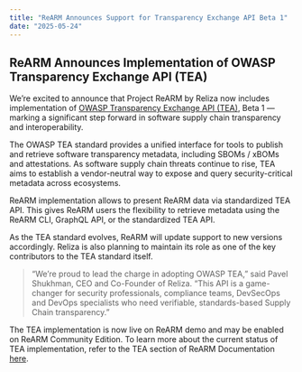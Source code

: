 ```yaml
---
title: "ReARM Announces Support for Transparency Exchange API Beta 1"
date: "2025-05-24"
---
```


## ReARM Announces Implementation of OWASP Transparency Exchange API (TEA)

We’re excited to announce that Project ReARM by Reliza now includes implementation of [OWASP Transparency Exchange API (TEA)](https://github.com/CycloneDX/transparency-exchange-api/), Beta 1 — marking a significant step forward in software supply chain transparency and interoperability.

The OWASP TEA standard provides a unified interface for tools to publish and retrieve software transparency metadata, including SBOMs / xBOMs and attestations. As software supply chain threats continue to rise, TEA aims to establish a vendor-neutral way to expose and query security-critical metadata across ecosystems.

ReARM implementation allows to present ReARM data via standardized TEA API. This gives ReARM users the flexibility to retrieve metadata using the ReARM CLI, GraphQL API, or the standardized TEA API. 

As the TEA standard evolves, ReARM will update support to new versions accordingly. Reliza is also planning to maintain its role as one of the key contributors to the TEA standard itself.

> “We’re proud to lead the charge in adopting OWASP TEA,” said Pavel Shukhman, CEO and Co-Founder of Reliza. “This API is a game-changer for security professionals, compliance teams, DevSecOps and DevOps specialists who need verifiable, standards-based Supply Chain transparency.”

The TEA implementation is now live on ReARM demo and may be enabled on ReARM Community Edition. To learn more about the current status of TEA implementation, refer to the TEA section of ReARM Documentation [here](https://docs.rearmhq.com/tea/index.html).